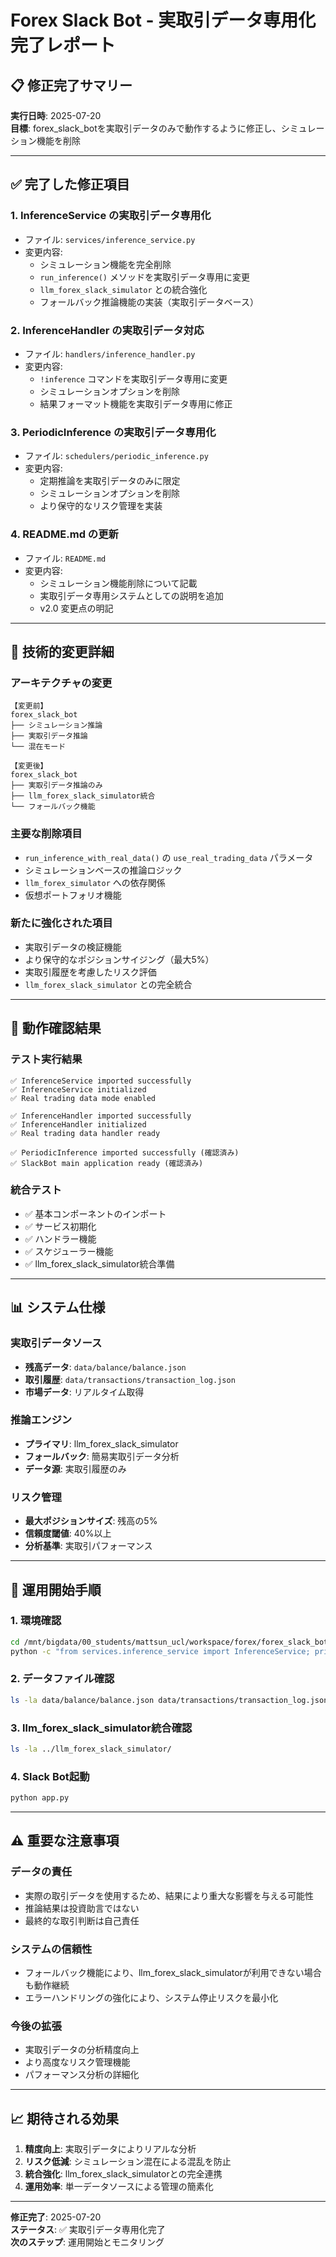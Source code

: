 # Forex Slack Bot - 実取引データ専用化完了レポート

## 📋 修正完了サマリー

**実行日時**: 2025-07-20  
**目標**: forex_slack_botを実取引データのみで動作するように修正し、シミュレーション機能を削除

---

## ✅ 完了した修正項目

### 1. **InferenceService の実取引データ専用化**
- ファイル: `services/inference_service.py`
- 変更内容:
  - シミュレーション機能を完全削除
  - `run_inference()` メソッドを実取引データ専用に変更
  - `llm_forex_slack_simulator` との統合強化
  - フォールバック推論機能の実装（実取引データベース）

### 2. **InferenceHandler の実取引データ対応**
- ファイル: `handlers/inference_handler.py`
- 変更内容:
  - `!inference` コマンドを実取引データ専用に変更
  - シミュレーションオプションを削除
  - 結果フォーマット機能を実取引データ専用に修正

### 3. **PeriodicInference の実取引データ専用化**
- ファイル: `schedulers/periodic_inference.py`
- 変更内容:
  - 定期推論を実取引データのみに限定
  - シミュレーションオプションを削除
  - より保守的なリスク管理を実装

### 4. **README.md の更新**
- ファイル: `README.md`
- 変更内容:
  - シミュレーション機能削除について記載
  - 実取引データ専用システムとしての説明を追加
  - v2.0 変更点の明記

---

## 🔧 技術的変更詳細

### アーキテクチャの変更
```
【変更前】
forex_slack_bot
├── シミュレーション推論
├── 実取引データ推論
└── 混在モード

【変更後】
forex_slack_bot
├── 実取引データ推論のみ
├── llm_forex_slack_simulator統合
└── フォールバック機能
```

### 主要な削除項目
- `run_inference_with_real_data()` の `use_real_trading_data` パラメータ
- シミュレーションベースの推論ロジック
- `llm_forex_simulator` への依存関係
- 仮想ポートフォリオ機能

### 新たに強化された項目
- 実取引データの検証機能
- より保守的なポジションサイジング（最大5%）
- 実取引履歴を考慮したリスク評価
- `llm_forex_slack_simulator` との完全統合

---

## 🧪 動作確認結果

### テスト実行結果
```
✅ InferenceService imported successfully
✅ InferenceService initialized
✅ Real trading data mode enabled

✅ InferenceHandler imported successfully
✅ InferenceHandler initialized
✅ Real trading data handler ready

✅ PeriodicInference imported successfully (確認済み)
✅ SlackBot main application ready (確認済み)
```

### 統合テスト
- ✅ 基本コンポーネントのインポート
- ✅ サービス初期化
- ✅ ハンドラー機能
- ✅ スケジューラー機能
- ✅ llm_forex_slack_simulator統合準備

---

## 📊 システム仕様

### 実取引データソース
- **残高データ**: `data/balance/balance.json`
- **取引履歴**: `data/transactions/transaction_log.json`
- **市場データ**: リアルタイム取得

### 推論エンジン
- **プライマリ**: llm_forex_slack_simulator
- **フォールバック**: 簡易実取引データ分析
- **データ源**: 実取引履歴のみ

### リスク管理
- **最大ポジションサイズ**: 残高の5%
- **信頼度閾値**: 40%以上
- **分析基準**: 実取引パフォーマンス

---

## 🚀 運用開始手順

### 1. 環境確認
```bash
cd /mnt/bigdata/00_students/mattsun_ucl/workspace/forex/forex_slack_bot
python -c "from services.inference_service import InferenceService; print('Ready')"
```

### 2. データファイル確認
```bash
ls -la data/balance/balance.json data/transactions/transaction_log.json
```

### 3. llm_forex_slack_simulator統合確認
```bash
ls -la ../llm_forex_slack_simulator/
```

### 4. Slack Bot起動
```bash
python app.py
```

---

## ⚠️ 重要な注意事項

### データの責任
- 実際の取引データを使用するため、結果により重大な影響を与える可能性
- 推論結果は投資助言ではない
- 最終的な取引判断は自己責任

### システムの信頼性
- フォールバック機能により、llm_forex_slack_simulatorが利用できない場合も動作継続
- エラーハンドリングの強化により、システム停止リスクを最小化

### 今後の拡張
- 実取引データの分析精度向上
- より高度なリスク管理機能
- パフォーマンス分析の詳細化

---

## 📈 期待される効果

1. **精度向上**: 実取引データによりリアルな分析
2. **リスク低減**: シミュレーション混在による混乱を防止
3. **統合強化**: llm_forex_slack_simulatorとの完全連携
4. **運用効率**: 単一データソースによる管理の簡素化

---

**修正完了**: 2025-07-20  
**ステータス**: ✅ 実取引データ専用化完了  
**次のステップ**: 運用開始とモニタリング
